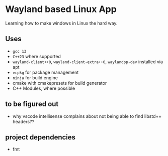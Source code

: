 # Wayland based Linux App
Learning how to make windows in Linux the hard way.

## Uses
- `gcc 13`
- `C++23` where supported
- `wayland-client++0`, `wayland-client-extra++0`, `waylandpp-dev` installed via apt
- `vcpkg` for package management
- `ninja` for build engine
- cmake with cmakepresets for build generator
- C++ Modules, where possible

## to be figured out
- why vscode intellisense complains about not being able to find libstd++ headers??

## project dependencies
- fmt
